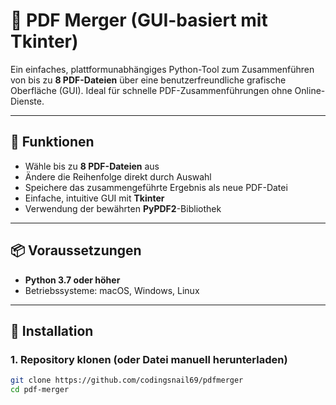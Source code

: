 # 🧷 PDF Merger (GUI-basiert mit Tkinter)

Ein einfaches, plattformunabhängiges Python-Tool zum Zusammenführen von bis zu **8 PDF-Dateien** über eine benutzerfreundliche grafische Oberfläche (GUI). Ideal für schnelle PDF-Zusammenführungen ohne Online-Dienste.

---

## 🚀 Funktionen

- Wähle bis zu **8 PDF-Dateien** aus
- Ändere die Reihenfolge direkt durch Auswahl
- Speichere das zusammengeführte Ergebnis als neue PDF-Datei
- Einfache, intuitive GUI mit **Tkinter**
- Verwendung der bewährten **PyPDF2**-Bibliothek

---

## 📦 Voraussetzungen

- **Python 3.7 oder höher**  
- Betriebssysteme: macOS, Windows, Linux

---

## 🔧 Installation

### 1. Repository klonen (oder Datei manuell herunterladen)
```bash
git clone https://github.com/codingsnail69/pdfmerger
cd pdf-merger
